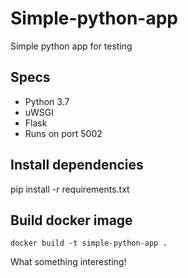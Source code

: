 # Simple-python-app
Simple python app for testing

## Specs

- Python 3.7
- uWSGI
- Flask
- Runs on port 5002

## Install dependencies

pip install -r requirements.txt

## Build docker image

`docker build -t simple-python-app .`

What something interesting!
